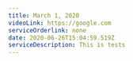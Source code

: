 ```yaml
---
title: March 1, 2020
videoLink: https://google.com
serviceOrderlink: none
date: 2020-06-26T15:04:59.519Z
serviceDescription: This is tests
---
```

